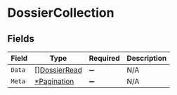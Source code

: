 # DossierCollection


## Fields

| Field                                               | Type                                                | Required                                            | Description                                         |
| --------------------------------------------------- | --------------------------------------------------- | --------------------------------------------------- | --------------------------------------------------- |
| `Data`                                              | [][DossierRead](../../models/shared/dossierread.md) | :heavy_minus_sign:                                  | N/A                                                 |
| `Meta`                                              | [*Pagination](../../models/shared/pagination.md)    | :heavy_minus_sign:                                  | N/A                                                 |